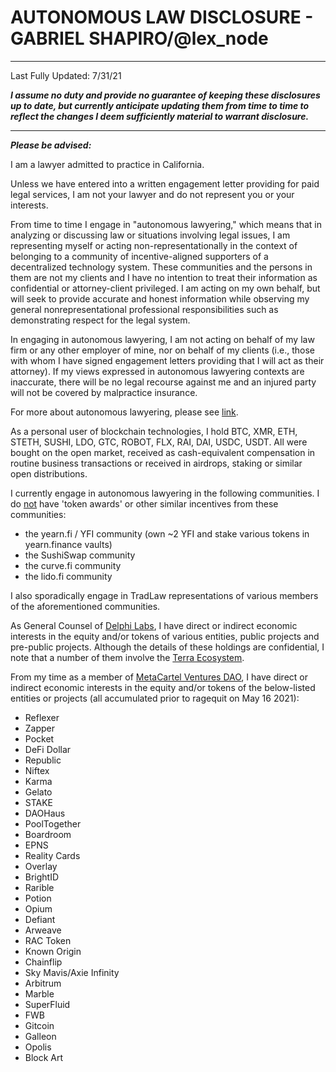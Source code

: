 # AUTONOMOUS LAW DISCLOSURE - GABRIEL SHAPIRO/@lex_node

----
Last Fully Updated: 7/31/21

***I assume no duty and provide no guarantee of keeping these disclosures up to date, but currently anticipate updating them from time to time to reflect the changes I deem sufficiently material to warrant disclosure.***

----

***Please be advised:***

I am a lawyer admitted to practice in California. 

Unless we have entered into a written engagement letter providing for paid legal services, I am not your lawyer and do not represent you or your interests.

From time to time I engage in "autonomous lawyering," which means that in analyzing or discussing law or situations involving legal issues, I am representing myself or acting non-representationally in the context of belonging to a community of incentive-aligned supporters of a decentralized technology system. These communities and the persons in them are not my clients and I have no intention to treat their information as confidential or attorney-client privileged. I am acting on my own behalf, but will seek to provide accurate and honest information while observing my general nonrepresentational professional responsibilities such as demonstrating respect for the legal system. 

In engaging in autonomous lawyering, I am not acting on behalf of my law firm or any other employer of mine, nor on behalf of my clients (i.e., those with whom I have signed engagement letters providing that I will act as their attorney). If my views expressed in autonomous lawyering contexts are inaccurate, there will be no legal recourse against me and an injured party will not be covered by malpractice insurance.

For more about autonomous lawyering, please see [link](https://lexnode.substack.com/p/autonomous-lawyering). 

As a personal user of blockchain technologies, I hold BTC, XMR, ETH, STETH, SUSHI, LDO, GTC, ROBOT, FLX, RAI, DAI, USDC, USDT. All were bought on the open market, received as cash-equivalent compensation in routine business transactions or received in airdrops, staking or similar open distributions. 

I currently engage in autonomous lawyering in the following communities. I do <u>not</u> have 'token awards' or other similar incentives from these communities:
*  the yearn.fi / YFI community (own ~2 YFI and stake various tokens in yearn.finance vaults)
*  the SushiSwap community 
*  the curve.fi community 
*  the lido.fi community

I also sporadically engage in TradLaw representations of various members of the aforementioned communities. 

As General Counsel of [Delphi Labs](https://www.delphidigital.io/consulting/), I have direct or indirect economic interests in the equity and/or tokens of various entities, public projects and pre-public projects. Although the details of these holdings are confidential, I note that a number of them involve the [Terra Ecosystem](https://docs.terra.money/ecosystem.html). 

From my time as a member of [MetaCartel Ventures DAO](https://metacartel.xyz/), I have direct or indirect economic interests in the equity and/or tokens of the below-listed entities or projects (all accumulated prior to ragequit on May 16 2021):

* Reflexer
* Zapper
* Pocket
* DeFi Dollar
* Republic 
* Niftex
* Karma
* Gelato
* STAKE
* DAOHaus
* PoolTogether
* Boardroom
* EPNS
* Reality Cards
* Overlay
* BrightID
* Rarible
* Potion
* Opium
* Defiant
* Arweave
* RAC Token
* Known Origin
* Chainflip
* Sky Mavis/Axie Infinity
* Arbitrum
* Marble
* SuperFluid
* FWB
* Gitcoin
* Galleon
* Opolis
* Block Art
